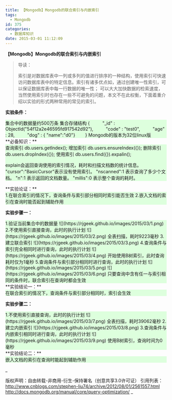 ```yaml
---
title: 【Mongodb】Mongodb的联合索引与内嵌索引
tags:
  - Mongodb
id: 375
categories:
  - 数据库知识
date: 2015-03-01 11:12:09
---
```


**【Mongodb】Mongodb的联合索引与内嵌索引**
> 导读：> 
> 索引是对数据库表中一列或多列的值进行排序的一种结构，使用索引可快速访问数据库表中的特定信息。索引有诸多优点如，通过创建唯一性索引，可以保证数据库表中每一行数据的唯一性； 可以大大加快数据的检索速度，当然使用索引时也存在一些不可避免的问题，本文不在此权衡，下面着重介绍以实验的形式两种常用的常见的索引。

**实验条件：**
<div style="background: #DFD;">
集合中的数据量约500万条
集合存储结构 {
             &nbsp;&nbsp;&nbsp;&nbsp;&nbsp;&nbsp;&nbsp;&nbsp;  "_id" : ObjectId("54f12a2e46595fd917542d92"), 
             &nbsp;&nbsp;&nbsp;&nbsp;&nbsp;&nbsp;&nbsp;&nbsp; "code" : "test0",
             &nbsp;&nbsp;&nbsp;&nbsp;&nbsp;&nbsp;&nbsp;&nbsp; "age"  : 28, 
             &nbsp;&nbsp;&nbsp;&nbsp;&nbsp;&nbsp;&nbsp;&nbsp;  "dog" : { "name":"d0"}
             &nbsp;&nbsp;&nbsp;&nbsp;&nbsp;&nbsp;&nbsp;}
Mongodb的版本为32位linux版
</div>
**必备知识：**
<div style="background: #DFD;">
查询索引 db.users.getIndex();
增加索引 db.users.ensureIndex({});
删除索引 db.users.dropIndex({});
使用索引 db.users.find({}).expalin();

 explain会返回查询使用的索引情况，耗时和扫描文档数的统计信息。
"cursor":"BasicCursor"表示没有使用索引。
"nscanned":1 表示查询了多少个文档。
"n":1 表示返回的文档数量。
"millis":0 表示整个查询的耗时。
</div>
**实验论证：**
<div style="background: #DFD;">
1.在联合索引的情况下，查询条件与索引部分相同时索引能否生效
2.嵌入文档的索引在查询时能否起到辅助作用
</div>

**实验步骤一：**
<div style="background: #DFD;">
1.验证当前集合中的数据量
![](https://rjgeek.github.io/images/2015/03/1.png)
2.不使用索引直接查询，此时的执行计划
![](https://rjgeek.github.io/images/2015/03/2.png)
全表扫描，耗时9223毫秒
3.建立联合索引
![](https://rjgeek.github.io/images/2015/03/3.png)
4.查询条件与索引完全相同时进行查询，此时的执行计划
![](https://rjgeek.github.io/images/2015/03/4.png)
开始使用B树索引，此时查询耗时仅为1毫秒
5.查询条件与索引部分相同时进行查询，此时的执行计划
![](https://rjgeek.github.io/images/2015/03/5.png)
![](https://rjgeek.github.io/images/2015/03/6.png)
只要查询中含有任一与索引相同的条件时，联合索引在查询时都会生效
</div>
**实验结论一：**
<div style="background: #DFD;">
在联合索引的情况下，查询条件与索引部分相同时，索引会生效
</div>

**实验步骤二：**
<div style="background: #DFD;">
1.不使用索引直接查询，此时的执行计划
![](https://rjgeek.github.io/images/2015/03/7.png)
全表扫描，耗时39062毫秒
2.建立内嵌索引
![](https://rjgeek.github.io/images/2015/03/8.png)
3.查询条件与内嵌索引相同时进行查询，此时的执行计划
![](https://rjgeek.github.io/images/2015/03/9.png)
使用B树索引，查询时间为0毫秒
</div>
**实验结论二：**
<div style="background: #DFD;">
嵌入文档的索引在查询时能起到辅助作用
</div>

_

版权声明：自由转载-非商用-衍生-保持署名（创意共享3.0许可证）
引用列表：
http://www.cnblogs.com/stephen-liu74/archive/2012/08/01/2561557.html
http://docs.mongodb.org/manual/core/query-optimization/
_